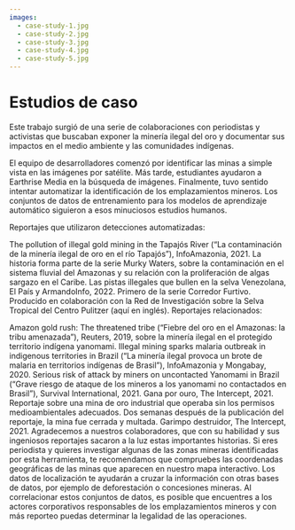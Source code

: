 ```yaml
---
images:
  - case-study-1.jpg
  - case-study-2.jpg
  - case-study-3.jpg
  - case-study-4.jpg
  - case-study-5.jpg
---
```



# Estudios de caso

Este trabajo surgió de una serie de colaboraciones con periodistas y activistas que buscaban exponer la minería ilegal del oro y documentar sus impactos en el medio ambiente y las comunidades indígenas. 

El equipo de desarrolladores comenzó por identificar las minas a simple vista en las imágenes por satélite. Más tarde, estudiantes ayudaron a Earthrise Media en la búsqueda de imágenes. Finalmente, tuvo sentido intentar automatizar la identificación de los emplazamientos mineros. Los conjuntos de datos de entrenamiento para los modelos de aprendizaje automático siguieron a esos minuciosos estudios humanos.

Reportajes que utilizaron detecciones automatizadas:

The pollution of illegal gold mining in the Tapajós River (“La contaminación de la minería ilegal de oro en el río Tapajós”), InfoAmazonia, 2021. La historia forma parte de la serie Murky Waters, sobre la contaminación en el sistema fluvial del Amazonas y su relación con la proliferación de algas sargazo en el Caribe.
Las pistas illegales que bullen en la selva Venezolana, El País y ArmandoInfo, 2022. Primero de la serie Corredor Furtivo. Producido en colaboración con la Red de Investigación sobre la Selva Tropical del Centro Pulitzer (aquí en inglés).
Reportajes relacionados:

Amazon gold rush: The threatened tribe (“Fiebre del oro en el Amazonas: la tribu amenazada”), Reuters, 2019, sobre la minería ilegal en el protegido territorio indígena yanomami.
Illegal mining sparks malaria outbreak in indigenous territories in Brazil (“La minería ilegal provoca un brote de malaria en territorios indígenas de Brasil”), InfoAmazonia y Mongabay, 2020.
Serious risk of attack by miners on uncontacted Yanomami in Brazil (“Grave riesgo de ataque de los mineros a los yanomami no contactados en Brasil”), Survival International, 2021.
Gana por ouro, The Intercept, 2021. Reportaje sobre una mina de oro industrial que operaba sin los permisos medioambientales adecuados. Dos semanas después de la publicación del reportaje, la mina fue cerrada y multada.
Garimpo destruidor, The Intercept, 2021.
Agradecemos a nuestros colaboradores, que con su habilidad y sus ingeniosos reportajes sacaron a la luz estas importantes historias. Si eres periodista y quieres investigar algunas de las zonas mineras identificadas por esta herramienta, te recomendamos que compruebes las coordenadas geográficas de las minas que aparecen en nuestro mapa interactivo. Los datos de localización te ayudarán a cruzar la información con otras bases de datos, por ejemplo de deforestación o concesiones mineras. Al correlacionar estos conjuntos de datos, es posible que encuentres a los actores corporativos responsables de los emplazamientos mineros y con más reporteo puedas determinar la legalidad de las operaciones.